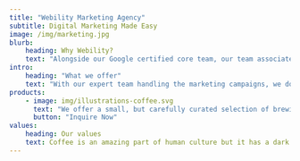 ```yaml
---
title: "Webility Marketing Agency"
subtitle: Digital Marketing Made Easy
image: /img/marketing.jpg
blurb:
    heading: Why Webility?
    text: "Alongside our Google certified core team, our team associates building your marketing campaigns have been doing it successfully for 5-10 years. We know how to get your message to the people that need to see it."
intro:
    heading: "What we offer"
    text: "With our expert team handling the marketing campaigns, we do daily checkups to drive overall ad spend down; while increasing traffic quality. What does this mean? It means that you're going to see more customers hitting that checkout button, and less money spent to achieve those sales."
products:
    - image: img/illustrations-coffee.svg
      text: "We offer a small, but carefully curated selection of brewing gear and tools for every taste and experience level. No matter if you roast your own beans or just bought your first french press, you’ll find a gadget to fall in love with in our shop."
      button: "Inquire Now"
values:
    heading: Our values
    text: Coffee is an amazing part of human culture but it has a dark side too – one of colonialism and mindless abuse of natural resources and human lives. We want to turn this around and return the coffee trade to the drink’s exhilarating, empowering and unifying nature.
---
```


